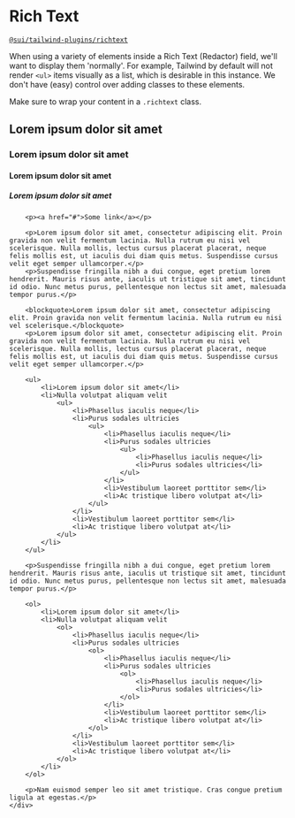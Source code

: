 # Rich Text
[`@sui/tailwind-plugins/richtext`](https://github.com/sgroupdesign/sui-vue/blob/main/packages/tailwind-plugins/src/richtext)

When using a variety of elements inside a Rich Text (Redactor) field, we'll want to display them 'normally'. For example, Tailwind by default will not render `<ul>` items visually as a list, which is desirable in this instance. We don't have (easy) control over adding classes to these elements.

Make sure to wrap your content in a `.richtext` class.

<code-preview heading="Rich text will apply 'normal' classes to elements">
    <div class="richtext">
        <h2>Lorem ipsum dolor sit amet</h2>
        <h3>Lorem ipsum dolor sit amet</h3>
        <h4>Lorem ipsum dolor sit amet</h4>
        <h5>Lorem ipsum dolor sit amet</h5>

        <p><a href="#">Some link</a></p>

        <p>Lorem ipsum dolor sit amet, consectetur adipiscing elit. Proin gravida non velit fermentum lacinia. Nulla rutrum eu nisi vel scelerisque. Nulla mollis, lectus cursus placerat placerat, neque felis mollis est, ut iaculis dui diam quis metus. Suspendisse cursus velit eget semper ullamcorper.</p>
        <p>Suspendisse fringilla nibh a dui congue, eget pretium lorem hendrerit. Mauris risus ante, iaculis ut tristique sit amet, tincidunt id odio. Nunc metus purus, pellentesque non lectus sit amet, malesuada tempor purus.</p>

        <blockquote>Lorem ipsum dolor sit amet, consectetur adipiscing elit. Proin gravida non velit fermentum lacinia. Nulla rutrum eu nisi vel scelerisque.</blockquote>
        <p>Lorem ipsum dolor sit amet, consectetur adipiscing elit. Proin gravida non velit fermentum lacinia. Nulla rutrum eu nisi vel scelerisque. Nulla mollis, lectus cursus placerat placerat, neque felis mollis est, ut iaculis dui diam quis metus. Suspendisse cursus velit eget semper ullamcorper.</p>
        
        <ul>
            <li>Lorem ipsum dolor sit amet</li>
            <li>Nulla volutpat aliquam velit
                <ul>
                    <li>Phasellus iaculis neque</li>
                    <li>Purus sodales ultricies
                        <ul>
                            <li>Phasellus iaculis neque</li>
                            <li>Purus sodales ultricies
                                <ul>
                                    <li>Phasellus iaculis neque</li>
                                    <li>Purus sodales ultricies</li>
                                </ul>
                            </li>
                            <li>Vestibulum laoreet porttitor sem</li>
                            <li>Ac tristique libero volutpat at</li>
                        </ul>
                    </li>
                    <li>Vestibulum laoreet porttitor sem</li>
                    <li>Ac tristique libero volutpat at</li>
                </ul>
            </li>
        </ul>

        <p>Suspendisse fringilla nibh a dui congue, eget pretium lorem hendrerit. Mauris risus ante, iaculis ut tristique sit amet, tincidunt id odio. Nunc metus purus, pellentesque non lectus sit amet, malesuada tempor purus.</p>

        <ol>
            <li>Lorem ipsum dolor sit amet</li>
            <li>Nulla volutpat aliquam velit
                <ol>
                    <li>Phasellus iaculis neque</li>
                    <li>Purus sodales ultricies
                        <ol>
                            <li>Phasellus iaculis neque</li>
                            <li>Purus sodales ultricies
                                <ol>
                                    <li>Phasellus iaculis neque</li>
                                    <li>Purus sodales ultricies</li>
                                </ol>
                            </li>
                            <li>Vestibulum laoreet porttitor sem</li>
                            <li>Ac tristique libero volutpat at</li>
                        </ol>
                    </li>
                    <li>Vestibulum laoreet porttitor sem</li>
                    <li>Ac tristique libero volutpat at</li>
                </ol>
            </li>
        </ol>

        <p>Nam euismod semper leo sit amet tristique. Cras congue pretium ligula at egestas.</p>
    </div>
</code-preview>
